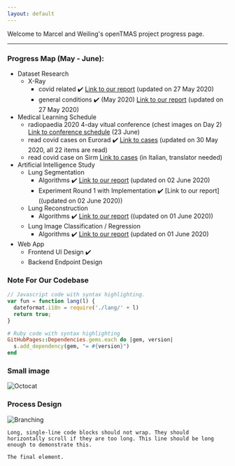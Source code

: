 ```yaml
---
layout: default
---
```


Welcome to Marcel and Weiling's openTMAS project progress page.

* * *

### Progress Map (May - June):

- Dataset Research
  - X-Ray
    - covid related ✔️ [Link to our report](./dataset-covid.html) (updated on 27 May 2020)
    - general conditions ✔️ (May 2020) [Link to our report](./dataset-general.html) (updated on 27 May 2020)
- Medical Learning Schedule 
  - radiopaedia 2020 4-day vitual conference (chest images on Day 2) [Link to conference schedule](https://radiopaedia.org/courses/radiopaedia-2020-virtual-conference#day2) (23 June)
  - read covid cases on Eurorad ✔️ [Link to cases](https://www.eurorad.org/advanced-search?search=COVID) (updated on 30 May 2020, all 22 items are read)
  - read covid case on Sirm [Link to cases](https://www.sirm.org/2020/05/31/covid-19-caso-115/) (in Italian, translator needed)
- Artificial Intelligence Study 
  - Lung Segmentation
    - Algorithms ✔️ [Link to our report](./segmentation.html) (updated on 02 June 2020)
    - Experiment Round 1 with Implementation ✔️ [Link to our report] ((updated on 02 June 2020))
  - Lung Reconstruction
    - Algorithms ✔️ [Link to our report](./reconstruction.html) ((updated on 01 June 2020))
  - Lung Image Classification / Regression
    - Algorithms ✔️ [Link to our report](./classification.html) (updated on 01 June 2020)
- Web App
  - Frontend UI Design  ✔️
  - Backend Endpoint Design


### Note For Our Codebase

```js
// Javascript code with syntax highlighting.
var fun = function lang(l) {
  dateformat.i18n = require('./lang/' + l)
  return true;
}
```

```ruby
# Ruby code with syntax highlighting
GitHubPages::Dependencies.gems.each do |gem, version|
  s.add_dependency(gem, "= #{version}")
end
```

### Small image

![Octocat](https://github.githubassets.com/images/icons/emoji/octocat.png)

### Process Design

![Branching](https://guides.github.com/activities/hello-world/branching.png)




```
Long, single-line code blocks should not wrap. They should horizontally scroll if they are too long. This line should be long enough to demonstrate this.
```

```
The final element.
```
